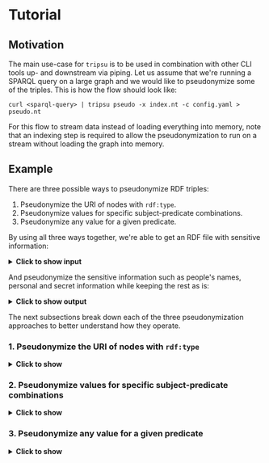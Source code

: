 # Tutorial

## Motivation

The main use-case for `tripsu` is to be used in combination with other CLI tools up-
and downstream via piping. Let us assume that we're running a SPARQL query on a
large graph and we would like to pseudonymize some of the triples. This is how
the flow should look like:

```shell
curl <sparql-query> | tripsu pseudo -x index.nt -c config.yaml > pseudo.nt
```

For this flow to stream data instead of loading everything into memory, note that 
an indexing step is required to allow the pseudonymization to run on a stream without
loading the graph into memory.

## Example

There are three possible ways to pseudonymize RDF triples:

1. Pseudonymize the URI of nodes with `rdf:type`.
2. Pseudonymize values for specific subject-predicate combinations.
3. Pseudonymize any value for a given predicate.

By using all three ways together, we're able to get an RDF file with sensitive
information:

<details>
    <summary><b>Click to show input</b></summary>

```ntriples
<http://example.org/Alice> <http://www.w3.org/1999/02/22-rdf-syntax-ns#type> <http://xmlns.com/foaf/0.1/Person> .
<http://example.org/Alice> <http://xmlns.com/foaf/0.1/holdsAccount> <http://example.org/Alice-Bank-Account> .
<http://example.org/Alice-Bank-Account> <http://www.w3.org/1999/02/22-rdf-syntax-ns#type> <http://xmlns.com/foaf/OnlineAccount> .
<http://example.org/Alice-Bank-Account> <http://schema.org/name> "my_account32" .
<http://example.org/Alice-Bank-Account> <http://schema.org/accessCode> "secret-123" .
<http://example.org/Alice> <http://schema.org/name> "Alice" .
<http://example.org/Bank> <http://www.w3.org/1999/02/22-rdf-syntax-ns#type> <http://xmlns.com/foaf/0.1/Organization> .
<http://example.org/Bank> <http://schema.org/name> "Bank" .
```

</details>

And pseudonymize the sensitive information such as people's names, personal and
secret information while keeping the rest as is:

<details>
    <summary><b>Click to show output</b></summary>

```
<http://example.org/af321bbc> <http://www.w3.org/1999/02/22-rdf-syntax-ns#type> <http://xmlns.com/foaf/0.1/Person> .
<http://example.org/af321bbc> <http://xmlns.com/foaf/0.1/holdsAccount> <http://example.org/bs2313bc> .
<http://example.org/bs2313bc> <http://www.w3.org/1999/02/22-rdf-syntax-ns#type> <http://xmlns.com/foaf/OnlineAccount> .
<http://example.org/bs2313bc> <http://schema.org/name> "pp54r32" .
<http://example.org/bs2313bc> <http://schema.org/accessCode> "asfnd223" .
<http://example.org/af321bbc> <http://schema.org/name> "af321bbc" .
<http://example.org/Bank> <http://www.w3.org/1999/02/22-rdf-syntax-ns#type> <http://xmlns.com/foaf/0.1/Organization> .
<http://example.org/Bank> <http://schema.org/name> "Bank" .
```

</details>

The next subsections break down each of the three pseudonymization approaches to
better understand how they operate.

### 1. Pseudonymize the URI of nodes with `rdf:type`

<details>
    <summary><b>Click to show</b></summary>

Given the following config:

```yaml
replace_uri_of_nodes_with_type:
  - "http://xmlns.com/foaf/0.1/Person"
```

The goal is to pseudonymize all instaces of `rdf:type` Person. The following
input file:

```
<http://example.org/Alice> <http://www.w3.org/1999/02/22-rdf-syntax-ns#type> <http://xmlns.com/foaf/0.1/Person> .
```

Would become:

```
<http://example.org/af321bbc> <http://www.w3.org/1999/02/22-rdf-syntax-ns#type> <http://xmlns.com/foaf/0.1/Person> .
```

</details>

### 2. Pseudonymize values for specific subject-predicate combinations

<details>
    <summary><b>Click to show</b></summary>

Given the following config:

```yaml
replace_values_of_subject_predicate:
  "http://xmlns.com/foaf/0.1/Person":
    - "http://schema.org/name"
```

The goal is to pseudonymize only the instances of names when they're associated
to Person. The following input file:

```
<http://example.org/Alice> <http://www.w3.org/1999/02/22-rdf-syntax-ns#type> <http://xmlns.com/foaf/0.1/Person> .
<http://example.org/Alice> <http://schema.org/name> "Alice" .
<http://example.org/Bank> <http://www.w3.org/1999/02/22-rdf-syntax-ns#type> <http://xmlns.com/foaf/0.1/Organization> .
<http://example.org/Bank> <http://schema.org/name> "Bank" .
```

Would become:

```
<http://example.org/Alice> <http://www.w3.org/1999/02/22-rdf-syntax-ns#type> <http://xmlns.com/foaf/0.1/Person> .
<http://example.org/Alice> <http://schema.org/name> "af321bbc" .
<http://example.org/Bank> <http://www.w3.org/1999/02/22-rdf-syntax-ns#type> <http://xmlns.com/foaf/0.1/Organization> .
<http://example.org/Bank> <http://schema.org/name> "Bank" .
```

</details>

### 3. Pseudonymize any value for a given predicate

<details>
    <summary><b>Click to show</b></summary>

Given the following config:

```yaml
replace_value_of_predicate:
  - "http://schema.org/name"
```

The goal is to pseudonymize any values associated to name. The following input
file:

```
<http://example.org/Alice> <http://www.w3.org/1999/02/22-rdf-syntax-ns#type> <http://xmlns.com/foaf/0.1/Person> .
<http://example.org/Alice> <http://schema.org/name> "Alice" .
<http://example.org/Bank> <http://www.w3.org/1999/02/22-rdf-syntax-ns#type> <http://xmlns.com/foaf/0.1/Organization> .
<http://example.org/Bank> <http://schema.org/name> "Bank" .
```

Would become:

```
<http://example.org/Alice> <http://www.w3.org/1999/02/22-rdf-syntax-ns#type> <http://xmlns.com/foaf/0.1/Person> .
<http://example.org/Alice> <http://schema.org/name> "af321bbc" .
<http://example.org/Bank> <http://www.w3.org/1999/02/22-rdf-syntax-ns#type> <http://xmlns.com/foaf/0.1/Organization> .
<http://example.org/Bank> <http://schema.org/name> "38a3dd71" .
```

</details>
